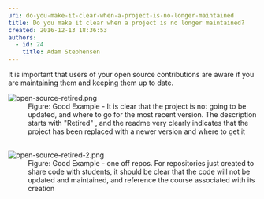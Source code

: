 ```yaml
---
uri: do-you-make-it-clear-when-a-project-is-no-longer-maintained
title: Do you make it clear when a project is no longer maintained?
created: 2016-12-13 18:36:53
authors:
  - id: 24
    title: Adam Stephensen
---
```





<span class='intro'> It is important that users of your open source contributions are aware if you are maintaining them and keeping them up to date.​<br> </span>

<dl class="goodImage"><dt> <img src="/PublishingImages/open-source-retired.png" alt="open-source-retired.png" /> </dt><dd>Figure&#58; Good Example - It is clear that the project is not going to be updated, and where to go for the most recent version. The description starts with &quot;Retired&quot; , and the readme very clearly indicates that the project has been replaced with a newer version and where to get it <br><br></dd></dl><dl class="goodImage"><dt> <img src="/PublishingImages/open-source-retired-2.png" alt="open-source-retired-2.png" /> <br>
   </dt><dd>Figure&#58; Good Example - one off repos. For repositories just created to share code with students, it should be clear that the code will not be updated and maintained, and reference the course associated with its creation</dd></dl> <br>


